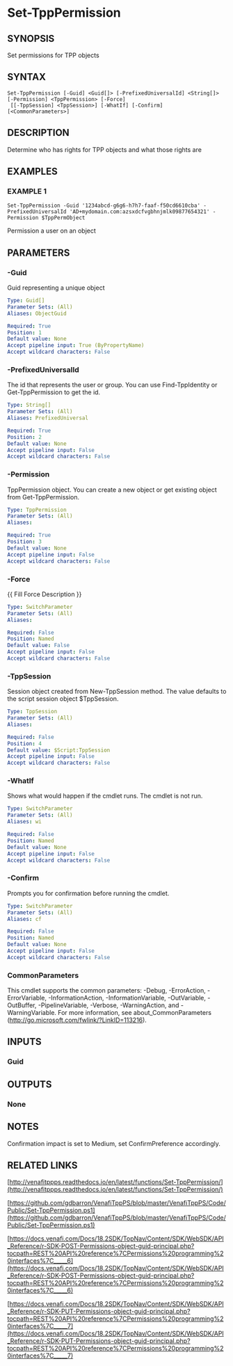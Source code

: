 # Set-TppPermission

## SYNOPSIS
Set permissions for TPP objects

## SYNTAX

```
Set-TppPermission [-Guid] <Guid[]> [-PrefixedUniversalId] <String[]> [-Permission] <TppPermission> [-Force]
 [[-TppSession] <TppSession>] [-WhatIf] [-Confirm] [<CommonParameters>]
```

## DESCRIPTION
Determine who has rights for TPP objects and what those rights are

## EXAMPLES

### EXAMPLE 1
```
Set-TppPermission -Guid '1234abcd-g6g6-h7h7-faaf-f50cd6610cba' -PrefixedUniversalId 'AD+mydomain.com:azsxdcfvgbhnjmlk09877654321' -Permission $TppPermObject
```

Permission a user on an object

## PARAMETERS

### -Guid
Guid representing a unique object

```yaml
Type: Guid[]
Parameter Sets: (All)
Aliases: ObjectGuid

Required: True
Position: 1
Default value: None
Accept pipeline input: True (ByPropertyName)
Accept wildcard characters: False
```

### -PrefixedUniversalId
The id that represents the user or group. 
You can use Find-TppIdentity or Get-TppPermission to get the id.

```yaml
Type: String[]
Parameter Sets: (All)
Aliases: PrefixedUniversal

Required: True
Position: 2
Default value: None
Accept pipeline input: False
Accept wildcard characters: False
```

### -Permission
TppPermission object. 
You can create a new object or get existing object from Get-TppPermission.

```yaml
Type: TppPermission
Parameter Sets: (All)
Aliases:

Required: True
Position: 3
Default value: None
Accept pipeline input: False
Accept wildcard characters: False
```

### -Force
{{ Fill Force Description }}

```yaml
Type: SwitchParameter
Parameter Sets: (All)
Aliases:

Required: False
Position: Named
Default value: False
Accept pipeline input: False
Accept wildcard characters: False
```

### -TppSession
Session object created from New-TppSession method. 
The value defaults to the script session object $TppSession.

```yaml
Type: TppSession
Parameter Sets: (All)
Aliases:

Required: False
Position: 4
Default value: $Script:TppSession
Accept pipeline input: False
Accept wildcard characters: False
```

### -WhatIf
Shows what would happen if the cmdlet runs.
The cmdlet is not run.

```yaml
Type: SwitchParameter
Parameter Sets: (All)
Aliases: wi

Required: False
Position: Named
Default value: None
Accept pipeline input: False
Accept wildcard characters: False
```

### -Confirm
Prompts you for confirmation before running the cmdlet.

```yaml
Type: SwitchParameter
Parameter Sets: (All)
Aliases: cf

Required: False
Position: Named
Default value: None
Accept pipeline input: False
Accept wildcard characters: False
```

### CommonParameters
This cmdlet supports the common parameters: -Debug, -ErrorAction, -ErrorVariable, -InformationAction, -InformationVariable, -OutVariable, -OutBuffer, -PipelineVariable, -Verbose, -WarningAction, and -WarningVariable. For more information, see about_CommonParameters (http://go.microsoft.com/fwlink/?LinkID=113216).

## INPUTS

### Guid
## OUTPUTS

### None
## NOTES
Confirmation impact is set to Medium, set ConfirmPreference accordingly.

## RELATED LINKS

[http://venafitppps.readthedocs.io/en/latest/functions/Set-TppPermission/](http://venafitppps.readthedocs.io/en/latest/functions/Set-TppPermission/)

[https://github.com/gdbarron/VenafiTppPS/blob/master/VenafiTppPS/Code/Public/Set-TppPermission.ps1](https://github.com/gdbarron/VenafiTppPS/blob/master/VenafiTppPS/Code/Public/Set-TppPermission.ps1)

[https://docs.venafi.com/Docs/18.2SDK/TopNav/Content/SDK/WebSDK/API_Reference/r-SDK-POST-Permissions-object-guid-principal.php?tocpath=REST%20API%20reference%7CPermissions%20programming%20interfaces%7C_____6](https://docs.venafi.com/Docs/18.2SDK/TopNav/Content/SDK/WebSDK/API_Reference/r-SDK-POST-Permissions-object-guid-principal.php?tocpath=REST%20API%20reference%7CPermissions%20programming%20interfaces%7C_____6)

[https://docs.venafi.com/Docs/18.2SDK/TopNav/Content/SDK/WebSDK/API_Reference/r-SDK-PUT-Permissions-object-guid-principal.php?tocpath=REST%20API%20reference%7CPermissions%20programming%20interfaces%7C_____7](https://docs.venafi.com/Docs/18.2SDK/TopNav/Content/SDK/WebSDK/API_Reference/r-SDK-PUT-Permissions-object-guid-principal.php?tocpath=REST%20API%20reference%7CPermissions%20programming%20interfaces%7C_____7)

